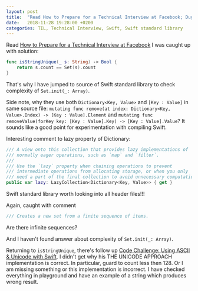 ```yaml
---
layout: post
title:  "Read How to Prepare for a Technical Interview at Facebook; Dug in sources of Swift standard library"
date:   2018-11-28 19:28:00 +0200
categories: TIL, Technical Interview, Swift, Swift standard library
---
```

Read [How to Prepare for a Technical Interview at Facebook](https://extras.waynewbishop.com/swift/technical-interview-facebook) I was caught up with solution:

```swift
func isStringUnique(_ s: String) -> Bool {
    return s.count == Set(s).count
}
```

That's why I have jumped to source of Swift standard library to check complexity of `Set.init(_: Array)`.

Side note, why they use both `Dictionary<Key, Value>` and `[Key : Value]` in same source file: `mutating func remove(at index: Dictionary<Key, Value>.Index) -> [Key : Value].Element` and `mutating func removeValue(forKey key: [Key : Value].Key) -> [Key : Value].Value`? It sounds like a good point for experimentation with compiling Swift.

Interesting comment to lazy property of Dictionary:

```swift
/// A view onto this collection that provides lazy implementations of
/// normally eager operations, such as `map` and `filter`.
///
/// Use the `lazy` property when chaining operations to prevent
/// intermediate operations from allocating storage, or when you only
/// need a part of the final collection to avoid unnecessary computation.
public var lazy: LazyCollection<Dictionary<Key, Value>> { get }
```

Swift standard library worth looking into all header files!!!

Again, caught with comment

```swift
/// Creates a new set from a finite sequence of items.
```

Are there infinite sequences?

And I haven't found answer about complexity of `Set.init(_: Array)`.

Returning to `isStringUnique`, there's follow up [Code Challenge: Using ASCII & Unicode with Swift](https://extras.waynewbishop.com/swift/code-challenge-unicode). I didn't get why his THE UNICODE APPROACH implementation is correct. In particular, guard to count less then 128. Or I am missing something or this implementation is incorrect. I have checked everything in playground and have an example of a string which produces wrong result.
